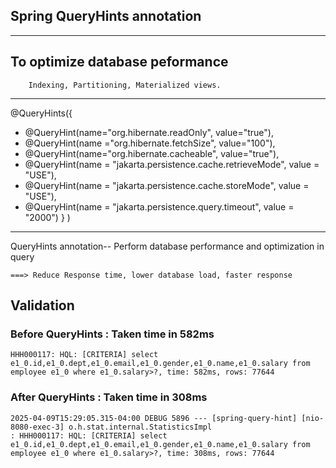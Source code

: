 ## Spring QueryHints annotation 
-------------------------
## To optimize database peformance
		Indexing, Partitioning, Materialized views.

------------------------
@QueryHints({
		
  - @QueryHint(name="org.hibernate.readOnly", value="true"),
  - @QueryHint(name ="org.hibernate.fetchSize", value="100"),
  - @QueryHint(name="org.hibernate.cacheable", value="true"),
  - @QueryHint(name = "jakarta.persistence.cache.retrieveMode", value = "USE"),
  - @QueryHint(name = "jakarta.persistence.cache.storeMode", value = "USE"),
  - @QueryHint(name = "jakarta.persistence.query.timeout", value = "2000")
	}
)
------------------------	
QueryHints annotation-- Perform database performance and optimization in query

	===> Reduce Response time, lower database load, faster response

## Validation

### Before QueryHints : Taken time in 582ms
	HHH000117: HQL: [CRITERIA] select e1_0.id,e1_0.dept,e1_0.email,e1_0.gender,e1_0.name,e1_0.salary from employee e1_0 where e1_0.salary>?, time: 582ms, rows: 77644

### After  QueryHints : Taken time in 308ms
	2025-04-09T15:29:05.315-04:00 DEBUG 5896 --- [spring-query-hint] [nio-8080-exec-3] o.h.stat.internal.StatisticsImpl         
 	: HHH000117: HQL: [CRITERIA] select e1_0.id,e1_0.dept,e1_0.email,e1_0.gender,e1_0.name,e1_0.salary from employee e1_0 where e1_0.salary>?, time: 308ms, rows: 77644

